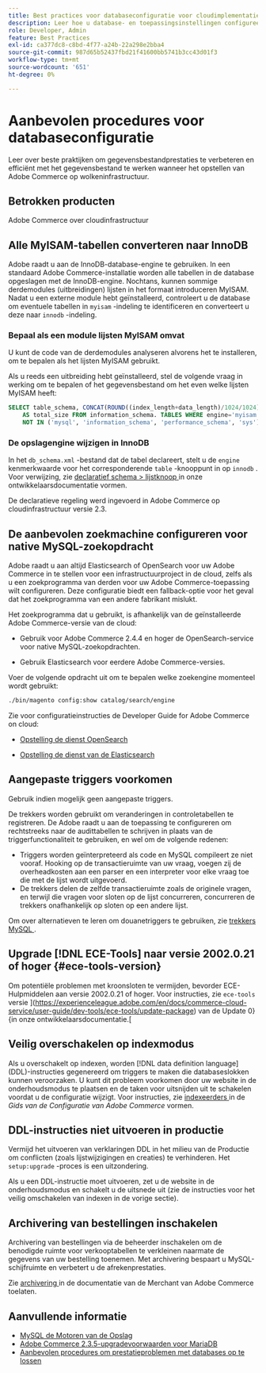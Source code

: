 ```yaml
---
title: Best practices voor databaseconfiguratie voor cloudimplementatie
description: Leer hoe u database- en toepassingsinstellingen configureert om de prestaties te verbeteren bij de implementatie van Adobe Commerce op cloudinfrastructuur.
role: Developer, Admin
feature: Best Practices
exl-id: ca377dc8-c8bd-4f77-a24b-22a298e2bba4
source-git-commit: 987d65b52437fbd21f41600bb5741b3cc43d01f3
workflow-type: tm+mt
source-wordcount: '651'
ht-degree: 0%

---
```


# Aanbevolen procedures voor databaseconfiguratie

Leer over beste praktijken om gegevensbestandprestaties te verbeteren en efficiënt met het gegevensbestand te werken wanneer het opstellen van Adobe Commerce op wolkeninfrastructuur.

## Betrokken producten

Adobe Commerce over cloudinfrastructuur

## Alle MyISAM-tabellen converteren naar InnoDB

Adobe raadt u aan de InnoDB-database-engine te gebruiken. In een standaard Adobe Commerce-installatie worden alle tabellen in de database opgeslagen met de InnoDB-engine. Nochtans, kunnen sommige derdemodules (uitbreidingen) lijsten in het formaat introduceren MyISAM. Nadat u een externe module hebt geïnstalleerd, controleert u de database om eventuele tabellen in `myisam` -indeling te identificeren en converteert u deze naar `innodb` -indeling.

### Bepaal als een module lijsten MyISAM omvat

U kunt de code van de derdemodules analyseren alvorens het te installeren, om te bepalen als het lijsten MyISAM gebruikt.

Als u reeds een uitbreiding hebt geïnstalleerd, stel de volgende vraag in werking om te bepalen of het gegevensbestand om het even welke lijsten MyISAM heeft:

```sql
SELECT table_schema, CONCAT(ROUND((index_length+data_length)/1024/1024),'MB')
    AS total_size FROM information_schema. TABLES WHERE engine='myisam' AND table_schema
    NOT IN ('mysql', 'information_schema', 'performance_schema', 'sys');
```

### De opslagengine wijzigen in InnoDB

In het `db_schema.xml` -bestand dat de tabel declareert, stelt u de `engine` kenmerkwaarde voor het corresponderende `table` -knooppunt in op `innodb` . Voor verwijzing, zie [ declaratief schema > lijstknoop ](https://developer.adobe.com/commerce/php/development/components/declarative-schema/configuration/) in onze ontwikkelaarsdocumentatie vormen.

De declaratieve regeling werd ingevoerd in Adobe Commerce op cloudinfrastructuur versie 2.3.

## De aanbevolen zoekmachine configureren voor native MySQL-zoekopdracht

Adobe raadt u aan altijd Elasticsearch of OpenSearch voor uw Adobe Commerce in te stellen voor een infrastructuurproject in de cloud, zelfs als u een zoekprogramma van derden voor uw Adobe Commerce-toepassing wilt configureren. Deze configuratie biedt een fallback-optie voor het geval dat het zoekprogramma van een andere fabrikant mislukt.

Het zoekprogramma dat u gebruikt, is afhankelijk van de geïnstalleerde Adobe Commerce-versie van de cloud:

- Gebruik voor Adobe Commerce 2.4.4 en hoger de OpenSearch-service voor native MySQL-zoekopdrachten.

- Gebruik Elasticsearch voor eerdere Adobe Commerce-versies.

Voer de volgende opdracht uit om te bepalen welke zoekengine momenteel wordt gebruikt:

```bash
./bin/magento config:show catalog/search/engine
```

Zie voor configuratieinstructies de Developer Guide for Adobe Commerce on cloud:

- [ Opstelling de dienst OpenSearch ](https://experienceleague.adobe.com/en/docs/commerce-cloud-service/user-guide/configure/service/opensearch)

- [ Opstelling de dienst van de Elasticsearch ](https://experienceleague.adobe.com/en/docs/commerce-cloud-service/user-guide/configure/service/elasticsearch)

## Aangepaste triggers voorkomen

Gebruik indien mogelijk geen aangepaste triggers.

De trekkers worden gebruikt om veranderingen in controletabellen te registreren. De Adobe raadt u aan de toepassing te configureren om rechtstreeks naar de audittabellen te schrijven in plaats van de triggerfunctionaliteit te gebruiken, en wel om de volgende redenen:

- Triggers worden geïnterpreteerd als code en MySQL compileert ze niet vooraf. Hooking op de transactieruimte van uw vraag, voegen zij de overheadkosten aan een parser en een interpreter voor elke vraag toe die met de lijst wordt uitgevoerd.
- De trekkers delen de zelfde transactieruimte zoals de originele vragen, en terwijl die vragen voor sloten op de lijst concurreren, concurreren de trekkers onafhankelijk op sloten op een andere lijst.

Om over alternatieven te leren om douanetriggers te gebruiken, zie [ trekkers MySQL ](mysql-configuration.md#triggers).

## Upgrade [!DNL ECE-Tools] naar versie 2002.0.21 of hoger {#ece-tools-version}

Om potentiële problemen met kroonsloten te vermijden, bevorder ECE-Hulpmiddelen aan versie 2002.0.21 of hoger. Voor instructies, zie `ece-tools` versie ](https://experienceleague.adobe.com/en/docs/commerce-cloud-service/user-guide/dev-tools/ece-tools/update-package) van de Update 0} {in onze ontwikkelaarsdocumentatie.[

## Veilig overschakelen op indexmodus

<!--This best practice might belong in the Maintenance phase. Database lock prevention might be consolidated under a single heading-->

Als u overschakelt op indexen, worden [!DNL data definition language] (DDL)-instructies gegenereerd om triggers te maken die databaseslokken kunnen veroorzaken. U kunt dit probleem voorkomen door uw website in de onderhoudsmodus te plaatsen en de taken voor uitsnijden uit te schakelen voordat u de configuratie wijzigt.
Voor instructies, zie [ indexeerders ](https://experienceleague.adobe.com/docs/commerce-operations/configuration-guide/cli/manage-indexers.html#configure-indexers-1) in de *Gids van de Configuratie van Adobe Commerce* vormen.

## DDL-instructies niet uitvoeren in productie

Vermijd het uitvoeren van verklaringen DDL in het milieu van de Productie om conflicten (zoals lijstwijzigingen en creaties) te verhinderen. Het `setup:upgrade` -proces is een uitzondering.

Als u een DDL-instructie moet uitvoeren, zet u de website in de onderhoudsmodus en schakelt u de uitsnede uit (zie de instructies voor het veilig omschakelen van indexen in de vorige sectie).

## Archivering van bestellingen inschakelen

Archivering van bestellingen via de beheerder inschakelen om de benodigde ruimte voor verkooptabellen te verkleinen naarmate de gegevens van uw bestelling toenemen. Met archivering bespaart u MySQL-schijfruimte en verbetert u de afrekenprestaties.

Zie [ archivering ](https://experienceleague.adobe.com/docs/commerce-admin/stores-sales/order-management/orders/order-archive.html) in de documentatie van de Merchant van Adobe Commerce toelaten.

## Aanvullende informatie

- [ MySQL de Motoren van de Opslag ](https://dev.mysql.com/doc/refman/8.0/en/storage-engines.html)
- [Adobe Commerce 2.3.5-upgradevoorwaarden voor MariaDB](../maintenance/mariadb-upgrade.md)
- [Aanbevolen procedures om prestatieproblemen met databases op te lossen](../maintenance/resolve-database-performance-issues.md)
